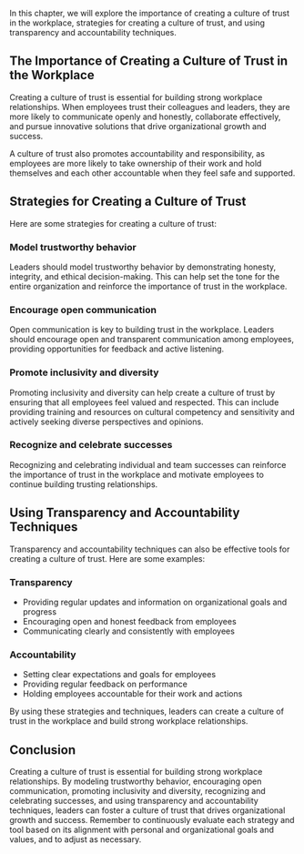 
In this chapter, we will explore the importance of creating a culture of trust in the workplace, strategies for creating a culture of trust, and using transparency and accountability techniques.

The Importance of Creating a Culture of Trust in the Workplace
--------------------------------------------------------------

Creating a culture of trust is essential for building strong workplace relationships. When employees trust their colleagues and leaders, they are more likely to communicate openly and honestly, collaborate effectively, and pursue innovative solutions that drive organizational growth and success.

A culture of trust also promotes accountability and responsibility, as employees are more likely to take ownership of their work and hold themselves and each other accountable when they feel safe and supported.

Strategies for Creating a Culture of Trust
------------------------------------------

Here are some strategies for creating a culture of trust:

### Model trustworthy behavior

Leaders should model trustworthy behavior by demonstrating honesty, integrity, and ethical decision-making. This can help set the tone for the entire organization and reinforce the importance of trust in the workplace.

### Encourage open communication

Open communication is key to building trust in the workplace. Leaders should encourage open and transparent communication among employees, providing opportunities for feedback and active listening.

### Promote inclusivity and diversity

Promoting inclusivity and diversity can help create a culture of trust by ensuring that all employees feel valued and respected. This can include providing training and resources on cultural competency and sensitivity and actively seeking diverse perspectives and opinions.

### Recognize and celebrate successes

Recognizing and celebrating individual and team successes can reinforce the importance of trust in the workplace and motivate employees to continue building trusting relationships.

Using Transparency and Accountability Techniques
------------------------------------------------

Transparency and accountability techniques can also be effective tools for creating a culture of trust. Here are some examples:

### Transparency

* Providing regular updates and information on organizational goals and progress
* Encouraging open and honest feedback from employees
* Communicating clearly and consistently with employees

### Accountability

* Setting clear expectations and goals for employees
* Providing regular feedback on performance
* Holding employees accountable for their work and actions

By using these strategies and techniques, leaders can create a culture of trust in the workplace and build strong workplace relationships.

Conclusion
----------

Creating a culture of trust is essential for building strong workplace relationships. By modeling trustworthy behavior, encouraging open communication, promoting inclusivity and diversity, recognizing and celebrating successes, and using transparency and accountability techniques, leaders can foster a culture of trust that drives organizational growth and success. Remember to continuously evaluate each strategy and tool based on its alignment with personal and organizational goals and values, and to adjust as necessary.
